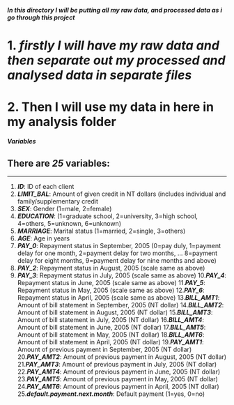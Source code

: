 ***In this directory I will be putting all my raw data, and processed data as i go through this project***
# 1. *firstly I will have my raw data and then separate out my processed and analysed data in separate files*
# 2. Then I will use my data in here in my analysis folder

***Variables***
## There are ***25*** variables:
___
1. ***ID***: ID of each client
2. ***LIMIT_BAL***: Amount of given credit in NT dollars (includes individual and family/supplementary credit
3. ***SEX***: Gender (1=male, 2=female)
4. ***EDUCATION***: (1=graduate school, 2=university, 3=high school, 4=others, 5=unknown, 6=unknown)
5. ***MARRIAGE***: Marital status (1=married, 2=single, 3=others)
6. ***AGE***: Age in years
7. ***PAY_0***: Repayment status in September, 2005 (0=pay duly, 1=payment delay for one month, 2=payment delay for two months, ...  8=payment delay for eight months, 9=payment delay for nine months and above)
8. ***PAY_2***: Repayment status in August, 2005 (scale same as above)
9. ***PAY_3***: Repayment status in July, 2005 (scale same as above)
10.***PAY_4***: Repayment status in June, 2005 (scale same as above)
11.***PAY_5***: Repayment status in May, 2005 (scale same as above)
12.***PAY_6***: Repayment status in April, 2005 (scale same as above)
13.***BILL_AMT1***: Amount of bill statement in September, 2005 (NT dollar)
14.***BILL_AMT2***: Amount of bill statement in August, 2005 (NT dollar)
15.***BILL_AMT3***: Amount of bill statement in July, 2005 (NT dollar)
16.***BILL_AMT4***: Amount of bill statement in June, 2005 (NT dollar)
17.***BILL_AMT5***: Amount of bill statement in May, 2005 (NT dollar)
18.***BILL_AMT6***: Amount of bill statement in April, 2005 (NT dollar)
19.***PAY_AMT1***: Amount of previous payment in September, 2005 (NT dollar)
20.***PAY_AMT2***: Amount of previous payment in August, 2005 (NT dollar)
21.***PAY_AMT3***: Amount of previous payment in July, 2005 (NT dollar)
22.***PAY_AMT4***: Amount of previous payment in June, 2005 (NT dollar)
23.***PAY_AMT5***: Amount of previous payment in May, 2005 (NT dollar)
24.***PAY_AMT6***: Amount of previous payment in April, 2005 (NT dollar)
25.***default.payment.next.month***: Default payment (1=yes, 0=no)

